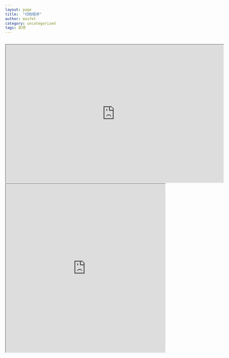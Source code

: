 ```yaml
---
layout: page
title:  "归档程序"
author: mosfet
category: uncategorized
tags: 杂项
---
```


## 
<iframe src="https://editor.p5js.org/mosfet-archive/full/X9UC_LlCa" width="710" height="450"></iframe>

<iframe src="https://editor.p5js.org/mosfet-archive/full/KI-M4mPhN" width="520" height="550"></iframe>